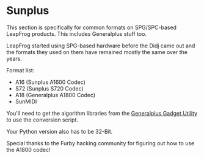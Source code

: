# Sunplus
This section is specifically for common formats on SPG/SPC-based LeapFrog products. This includes Generalplus stuff too.

LeapFrog started using SPG-based hardware before the Didj came out and the formats they used on them have remained mostly the same over the years.

Format list:

- A16 (Sunplus A1600 Codec)
- S72 (Sunplus S720 Codec)
- A18 (Generalplus A1800 Codec)
- SunMIDI

You'll need to get the algorithm libraries from the [Generalplus Gadget Utility](http://www.generalplus.com/1LVlangLNxxSVyySNservice_n_support_d) to use the conversion script.

Your Python version also has to be 32-Bit.

Special thanks to the Furby hacking community for figuring out how to use the A1800 codec!
